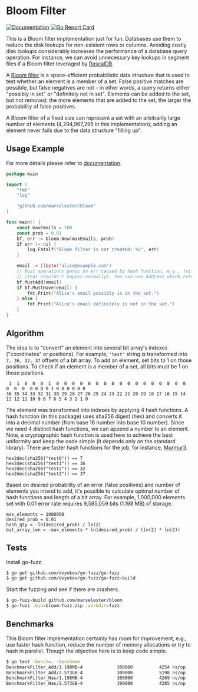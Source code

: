 # Bloom Filter

[![Documentation](https://godoc.org/github.com/marselester/bloom?status.svg)](https://godoc.org/github.com/marselester/bloom)
[![Go Report Card](https://goreportcard.com/badge/github.com/marselester/bloom)](https://goreportcard.com/report/github.com/marselester/bloom)

This is a Bloom filter implementation just for fun. Databases use them to reduce the disk lookups for non-existent rows or columns.
Avoiding costly disk lookups considerably increases the performance of a database query operation.
For instance, we can avoid unnecessary key lookups in segment files if a Bloom filter leveraged by
[RascalDB](https://github.com/marselester/rascaldb).

A [Bloom filter](https://en.wikipedia.org/wiki/Bloom_filter) is a space-efficient probabilistic data structure
that is used to test whether an element is a member of a set.
False positive matches are possible, but false negatives are not – in other words, a query returns either "possibly in set" or
"definitely not in set". Elements can be added to the set, but not removed; the more elements that are added to the set,
the larger the probability of false positives.

A Bloom filter of a fixed size can represent a set with an arbitrarily large number of elements (4,294,967,295 in this implementation); adding an element never fails due to the data structure "filling up".

## Usage Example

For more details please refer to [documentation](https://godoc.org/github.com/marselester/bloom).

```go
package main

import (
    "fmt"
    "log"

    "github.com/marselester/bloom"
)

func main() {
    const maxEmails = 100
    const prob = 0.01
    bf, err := bloom.New(maxEmails, prob)
    if err != nil {
        log.Fatalf("Bloom filter is not created: %v", err)
    }

    email := []byte("alice@example.com")
    // Must operations panic on err caused by hash function, e.g., failed to convert hex to decimal
    // (that shouldn't happen normally). You can use Add/Has which return errors.
    bf.MustAdd(email)
    if bf.MustHave(email) {
        fmt.Print("Alice's email possibly is in the set.")
    } else {
        fmt.Print("Alice's email definitely is not in the set.")
    }
}
```

## Algorithm

The idea is to "convert" an element into several bit array's indexes ("coordinates" or positions).
For example, `"test"` string is transformed into `7, 36, 32, 37` offsets of a bit array.
To add an element, set bits to 1 on those positions.
To check if an element is a member of a set, all bits must be 1 on those positions.

```
 1  1  0  0  0  1  0  0  0  0  0  0  0  0  0  0  0  0  0  0  0  0  0  0  0  0  0 0 0 0 1 0 0 0 0 0 0
36 35 34 33 32 31 30 29 28 27 26 25 24 23 22 21 20 19 18 17 16 15 14 13 12 11 10 9 8 7 6 5 4 3 2 1 0
```

The element was transformed into indexes by applying 4 hash functions. A hash function (in this package)
uses sha256 digest (hex) and converts it into a decimal number (from base 16 number into base 10 number).
Since we need 4 distinct hash functions, we can append a number to an element.
Note, a cryptographic hash function is used here to achieve the best uniformity and keep the code simple
(it depends only on the standard library). There are faster hash functions for the job, for instance,
[Murmur3](https://github.com/bitly/dablooms/pull/19).

```
hex2dec(sha256("test0")) == 7
hex2dec(sha256("test1")) == 36
hex2dec(sha256("test2")) == 32
hex2dec(sha256("test3")) == 37
```

Based on desired probability of an error (false positives) and number of elements you intend to add,
it's possible to calculate optimal number of hash functions and length of a bit array.
For example, 1,000,000 elements set with 0.01 error rate requires 9,585,059 bits (1.198 MB) of storage.

```
max_elements = 1000000
desired_prob = 0.01
hash_qty = -ln(desired_prob) / ln(2)
bit_array_len = -max_elements * ln(desired_prob) / (ln(2) * ln(2))
```

## Tests

Install go-fuzz.

```sh
$ go get github.com/dvyukov/go-fuzz/go-fuzz
$ go get github.com/dvyukov/go-fuzz/go-fuzz-build
```

Start the fuzzing and see if there are crashers.

```sh
$ go-fuzz-build github.com/marselester/bloom
$ go-fuzz -bin=bloom-fuzz.zip -workdir=fuzz
```

## Benchmarks

This Bloom filter implementation certainly has room for improvement, e.g., use faster hash function,
reduce the number of memory allocations or try to hash in parallel. Though the objective here is to keep code simple.

```sh
$ go test -bench=. -benchmem
BenchmarkFilter_Add/1.198MB-4         	  300000	      4254 ns/op	    1888 B/op	      30 allocs/op
BenchmarkFilter_Add/2.573GB-4         	  300000	      5198 ns/op	    1888 B/op	      30 allocs/op
BenchmarkFilter_Has/1.198MB-4         	  300000	      4269 ns/op	    1888 B/op	      30 allocs/op
BenchmarkFilter_Has/2.573GB-4         	  300000	      4285 ns/op	    1888 B/op	      30 allocs/op
```
